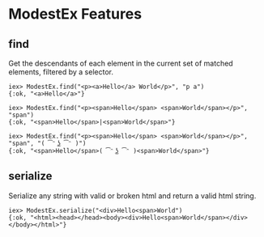 
# ModestEx Features

## find
Get the descendants of each element in the current set of matched elements, filtered by a selector.

	iex> ModestEx.find("<p><a>Hello</a> World</p>", "p a")
	{:ok, "<a>Hello</a>"}

	iex> ModestEx.find("<p><span>Hello</span> <span>World</span></p>", "span")
	{:ok, "<span>Hello</span>|<span>World</span>"}

	iex> ModestEx.find("<p><span>Hello</span> <span>World</span></p>", "span", "( ͡ᵔ ͜ʖ ͡ᵔ )")
	{:ok, "<span>Hello</span>( ͡ᵔ ͜ʖ ͡ᵔ )<span>World</span>"}



## serialize
Serialize any string with valid or broken html and return a valid html string.

	iex> ModestEx.serialize("<div>Hello<span>World")
	{:ok, "<html><head></head><body><div>Hello<span>World</span></div></body></html>"}

<!-- 
## remove
Remove the set of matched elements from the DOM.

	{:ok, html, removed} = ModestEx.remove(html, selector)

## appendTo
Insert every element in the set of matched elements to the end of the target.

	{:ok, html, appended} = ModestEx.appendTo(html, selector, new_html)

## replaceWith
Replace each element in the set of matched elements with the provided new content and return the set of elements that was removed.

	{:ok, html, replaced} = ModestEx.replaceWith(html, selector, new_html)

## prepend
Insert content, specified by the parameter, to the beginning of each element in the set of matched elements.

	{:ok, html, prepended} = ModestEx.prepend(html, selector, new_html)

## prependTo
Insert every element in the set of matched elements to the beginning of the target.
	
	{:ok, html, prepended} = ModestEx.prependTo(html, selector, new_html)

## slice
Reduce the set of matched elements to a subset specified by a range of indices.

	{:ok, slices} = ModestEx.slice(html, start_selector, end_selector)

.slice( start [, end ] )
https://api.jquery.com/slice/ -->